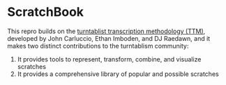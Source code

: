 # ScratchBook

This repro builds on the [turntablist transcription methodology (TTM)](https://www.ttm-dj.com/about-us-2/), developed by John Carluccio, Ethan Imboden, and DJ Raedawn, and it makes two distinct contributions to the turntablism community:

1) It provides tools to represent, transform, combine, and visualize scratches 
2) It provides a comprehensive library of popular and possible scratches
